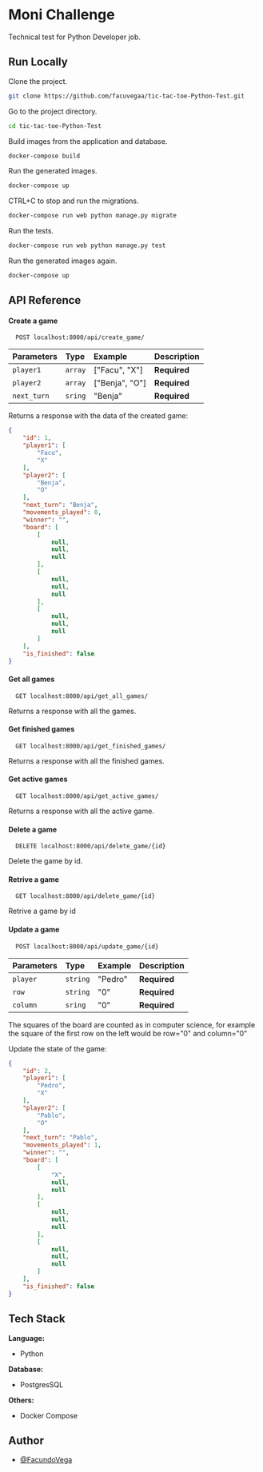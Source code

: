 # Moni Challenge
Technical test for Python Developer job.

## Run Locally

Clone the project.
```bash
git clone https://github.com/facuvegaa/tic-tac-toe-Python-Test.git
```

Go to the project directory.
```bash
cd tic-tac-toe-Python-Test
```

Build images from the application and database.
```bash
docker-compose build
```

Run the generated images.
```bash
docker-compose up
```

CTRL+C to stop and run the migrations.
```bash
docker-compose run web python manage.py migrate
```

Run the tests.
```bash
docker-compose run web python manage.py test
```

Run the generated images again.
```bash
docker-compose up
```


## API Reference


#### Create a game

```http
  POST localhost:8000/api/create_game/
```

| Parameters | Type     |Example| Description                |
| :-------- | :------- | :------- | :------------------------- |
| `player1` | `array` | ["Facu", "X"] | **Required** |
| `player2` | `array` | ["Benja", "O"] | **Required** |
| `next_turn` | `sring` | "Benja" | **Required** |

Returns a response with the data of the created game:
```JSON
{
    "id": 1,
    "player1": [
        "Facu",
        "X"
    ],
    "player2": [
        "Benja",
        "O"
    ],
    "next_turn": "Benja",
    "movements_played": 0,
    "winner": "",
    "board": [
        [
            null,
            null,
            null
        ],
        [
            null,
            null,
            null
        ],
        [
            null,
            null,
            null
        ]
    ],
    "is_finished": false
}
```

#### Get all games

```http
  GET localhost:8000/api/get_all_games/
```
Returns a response with all the games.

#### Get finished games

```http
  GET localhost:8000/api/get_finished_games/
```
Returns a response with all the finished games.

#### Get active games
```http
  GET localhost:8000/api/get_active_games/
```
Returns a response with all the active game. 

#### Delete a game

```http
  DELETE localhost:8000/api/delete_game/{id}
```
Delete the game by id.
  

#### Retrive a game

```http
  GET localhost:8000/api/delete_game/{id}
```
Retrive a game by id

#### Update a game
```http
  POST localhost:8000/api/update_game/{id}
```
| Parameters | Type     |Example| Description                |
| :-------- | :------- | :------- | :------------------------- |
| `player` | `string` | "Pedro" | **Required** |
| `row` | `string` | "0" | **Required** |
| `column` | `sring` | "0" | **Required** |

The squares of the board are counted as in computer science, for example the square of the first row on the left would be row="0" and column="0"

Update the state of the game:
```JSON
{
    "id": 2,
    "player1": [
        "Pedro",
        "X"
    ],
    "player2": [
        "Pablo",
        "O"
    ],
    "next_turn": "Pablo",
    "movements_played": 1,
    "winner": "",
    "board": [
        [
            "X",
            null,
            null
        ],
        [
            null,
            null,
            null
        ],
        [
            null,
            null,
            null
        ]
    ],
    "is_finished": false
}
```
## Tech Stack

**Language:**
- Python

**Database:**
- PostgresSQL

**Others:**
- Docker Compose

  
## Author

- [@FacundoVega](https://github.com/facuvegaa)